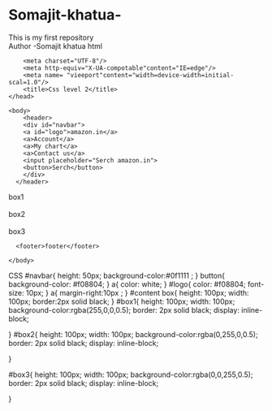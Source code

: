 # Somajit-khatua-
This is my first repository 
<br>
Author -Somajit khatua 
html
<!DOCTYPE html>
<html lang="en">
    <head>

        <meta charset="UTF-8"/>
        <meta http-equiv="X-UA-compotable"content="IE=edge"/>
        <meta name= "vieeport"content="width=device-width=initial-scal=1.0"/>
        <title>Css level 2</title>
    </head>

    <body>
        <header>
        <div id="navbar">
        <a id="logo">amazon.in</a>
        <a>Account</a>
        <a>My chart</a>
        <a>Contact us</a>
        <input placeholder="Serch amazon.in">
        <button>Serch</button>
        </div>
      </header>  
<div id="box1">box1</div>
    <br>
<div id="box2">box2</div>
<br>
<div id="box3">box3</div>
</div>

      <footer>footer</footer>
        
    </body>
</html>
CSS 
#navbar{
    height: 50px;
    background-color:#0f1111 ;
}
button{
    background-color: #f08804;
}
a{
    color: white;
}
#logo{
    color: #f08804;
    font-size: 10px;
}
a{
    margin-right:10px ;
}
#content box{
    height: 100px;
    width: 100px;
    border:2px solid black;
}
#box1{
    height: 100px;
    width: 100px;
    background-color:rgba(255,0,0,0.5);
    border: 2px solid black;
    display: inline-block;
    

    
}
#box2{
    height: 100px;
    width: 100px;
    background-color:rgba(0,255,0,0.5);
border: 2px solid black;
display: inline-block;

}

#box3{
    height: 100px;
    width: 100px;
    background-color:rgba(0,0,255,0.5);
border: 2px solid black;
display: inline-block;
    
}

